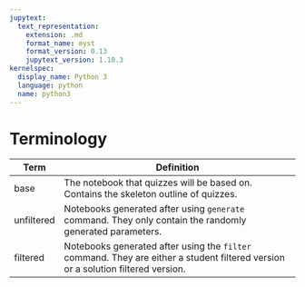 ```yaml
---
jupytext:
  text_representation:
    extension: .md
    format_name: myst
    format_version: 0.13
    jupytext_version: 1.10.3
kernelspec:
  display_name: Python 3
  language: python
  name: python3
---
```


# Terminology
Term | Definition
--- | ---
base | The notebook that quizzes will be based on. Contains the skeleton outline of quizzes.
unfiltered | Notebooks generated after using `generate` command. They only contain the randomly generated parameters.
filtered | Notebooks generated after using the `filter` command. They are either a student filtered version or a solution filtered version.
